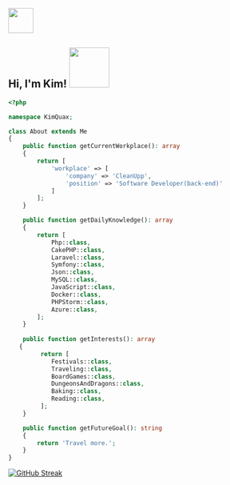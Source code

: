 <img src="https://media.giphy.com/media/v1.Y2lkPTc5MGI3NjExMmtmeHN1MzdpMGR6Mjc3MWVmbXNuNHExcG93bDgyZmUxYnN0eTZ0NCZjdD1z/L0t5istHtiDgJ40PZw/giphy.gif" width="50"></h2>
<h2> Hi, I'm Kim! <img src="https://media.giphy.com/media/v1.Y2lkPTc5MGI3NjExMjFhMDU3Yjg4NDU2NTlkZDI0MzQ5Mzk4MDNjNjU0ZmY5YjBjNjAwYyZjdD1z/A9dZqpVpbLsju/giphy.gif" width="80"></h2>

```php
<?php

namespace KimQuax;

class About extends Me
{
    public function getCurrentWorkplace(): array
    {
        return [
            'workplace' => [
                'company' => 'CleanUpp',
                'position' => 'Software Developer(back-end)'         
            ]
        ];
    }

    public function getDailyKnowledge(): array
    {
        return [
            Php::class,
            CakePHP::class,
            Laravel::class,
            Symfony::class,
            Json::class,
            MySQL::class,
            JavaScript::class,
            Docker::class,
            PHPStorm::class,
            Azure::class,
        ];
    }
    
    public function getInterests(): array
   {
         return [
            Festivals::class,
            Traveling::class,
            BoardGames::class,
            DungeonsAndDragons::class,
            Baking::class,
            Reading::class,
         ];
    }

    public function getFutureGoal(): string
    {
        return 'Travel more.';
    }
}
```
 [![GitHub Streak](http://github-readme-streak-stats.herokuapp.com?user=Esmaraldaa1&theme=onedark)](https://git.io/streak-stats) 
